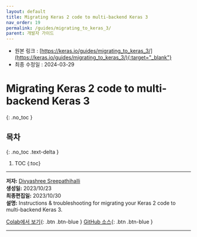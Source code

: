 ```yaml
---
layout: default
title: Migrating Keras 2 code to multi-backend Keras 3
nav_order: 19
permalink: /guides/migrating_to_keras_3/
parent: 개발자 가이드
---
```


* 원본 링크 : [https://keras.io/guides/migrating_to_keras_3/](https://keras.io/guides/migrating_to_keras_3/){:target="_blank"}
* 최종 수정일 : 2024-03-29

# Migrating Keras 2 code to multi-backend Keras 3
{: .no_toc }

## 목차
{: .no_toc .text-delta }

1. TOC
{:toc}

---

**저자:** [Divyashree Sreepathihalli](https://github.com/divyashreepathihalli)  
**생성일:** 2023/10/23  
**최종편집일:** 2023/10/30  
**설명:** Instructions & troubleshooting for migrating your Keras 2 code to multi-backend Keras 3.

[Colab에서 보기](https://colab.research.google.com/github/keras-team/keras-io/blob/master/guides/ipynb/migrating_to_keras_3.ipynb){: .btn .btn-blue }
[GitHub 소스](https://github.com/keras-team/keras-io/blob/master/guides/migrating_to_keras_3.py){: .btn .btn-blue }

----